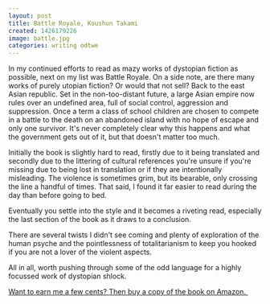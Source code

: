 ```yaml
---
layout: post
title: Battle Royale, Koushun Takami
created: 1426179226
image: battle.jpg
categories: writing odtwe
---
```

<p>In my continued efforts to read as mazy works of dystopian fiction as possible, next on my list was Battle Royale. On a side note, are there many works of purely utopian fiction? Or would that not sell? Back to the east Asian republic. Set in the non-too-distant future, a large Asian empire now rules over an undefined area, full of social control, aggression and suppression. Once a term a class of school children are chosen to compete in a battle to the death on an abandoned island with no hope of escape and only one survivor. It&#39;s never completely clear why this happens and what the government gets out of it, but that doesn&#39;t matter too much.</p><p>Initially the book is slightly hard to read, firstly due to it being translated and secondly due to the littering of cultural references you&#39;re unsure if you&#39;re missing due to being lost in translation or if they are intentionally misleading. The violence is sometimes grim, but its bearable, only crossing the line a handful of times. That said, I found it far easier to read during the day than before going to bed.</p><p>Eventually you settle into the style and it becomes a riveting read, especially the last section of the book as it draws to a conclusion.</p><p>There are several twists I didn&#39;t see coming and plenty of exploration of the human psyche and the pointlessness of totalitarianism to keep you hooked if you are not a lover of the violent aspects.</p><p>All in all, worth pushing through some of the odd language for a highly focussed work of dystopian shlock.</p><p><a href="http://www.amazon.com/gp/product/1421527723/ref=as_li_tl?ie=UTF8&amp;camp=1789&amp;creative=9325&amp;creativeASIN=1421527723&amp;linkCode=as2&amp;tag=gregamamma-20&amp;linkId=ANPGF5DGA4HJTLZB">Want to earn me a few cents? Then buy a copy of the book on Amazon. </a><img alt="" border="0" height="1" src="http://ir-na.amazon-adsystem.com/e/ir?t=gregamamma-20&amp;l=as2&amp;o=1&amp;a=1421527723" style="border:none !important; margin:0px !important;" width="1" /></p>
